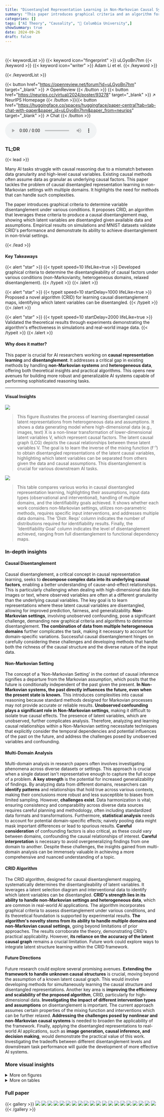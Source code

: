 ```yaml
---
title: "Disentangled Representation Learning in Non-Markovian Causal Systems"
summary: "This paper introduces graphical criteria and an algorithm for disentangling causal factors from heterogeneous data in non-Markovian settings, advancing causal representation learning."
categories: []
tags: ["AI Theory", "Causality", "🏢 Columbia University",]
showSummary: true
date: 2024-09-26
draft: false
---
```


<br>

{{< keywordList >}}
{{< keyword icon="fingerprint" >}} uLGyoBn7hm {{< /keyword >}}
{{< keyword icon="writer" >}} Adam Li et el. {{< /keyword >}}
 
{{< /keywordList >}}

{{< button href="https://openreview.net/forum?id=uLGyoBn7hm" target="_blank" >}}
↗ OpenReview
{{< /button >}}
{{< button href="https://neurips.cc/virtual/2024/poster/93278" target="_blank" >}}
↗ NeurIPS Homepage
{{< /button >}}{{< button href="https://huggingface.co/spaces/huggingface/paper-central?tab=tab-chat-with-paper&paper_id=uLGyoBn7hm&paper_from=neurips" target="_blank" >}}
↗ Chat
{{< /button >}}



<audio controls>
    <source src="https://ai-paper-reviewer.com/uLGyoBn7hm/podcast.wav" type="audio/wav">
    Your browser does not support the audio element.
</audio>


### TL;DR


{{< lead >}}

Many AI tasks struggle with causal reasoning due to a mismatch between data granularity and high-level causal variables. Existing causal methods often assume data as granular as underlying causal factors. This paper tackles the problem of causal disentangled representation learning in non-Markovian settings with multiple domains.  It highlights the need for methods that can handle such complexities.

The paper introduces graphical criteria to determine variable disentanglement under various conditions.  It proposes CRID, an algorithm that leverages these criteria to produce a causal disentanglement map, showing which latent variables are disentangled given available data and assumptions.  Empirical results on simulations and MNIST datasets validate CRID's performance and demonstrate its ability to achieve disentanglement in non-trivial settings.

{{< /lead >}}


#### Key Takeaways

{{< alert "star" >}}
{{< typeit speed=10 lifeLike=true >}} Developed graphical criteria to determine the disentangleability of causal factors under various conditions (non-Markovianity, heterogeneous domains, relaxed disentanglement). {{< /typeit >}}
{{< /alert >}}

{{< alert "star" >}}
{{< typeit speed=10 startDelay=1000 lifeLike=true >}} Proposed a novel algorithm (CRID) for learning causal disentanglement maps, identifying which latent variables can be disentangled. {{< /typeit >}}
{{< /alert >}}

{{< alert "star" >}}
{{< typeit speed=10 startDelay=2000 lifeLike=true >}} Validated the theoretical results through experiments demonstrating the algorithm's effectiveness in simulations and real-world image data. {{< /typeit >}}
{{< /alert >}}

#### Why does it matter?
This paper is crucial for AI researchers working on **causal representation learning** and **disentanglement**. It addresses a critical gap in existing methods by handling **non-Markovian systems** and **heterogeneous data**, offering both theoretical insights and practical algorithms. This opens new avenues for building more robust and generalizable AI systems capable of performing sophisticated reasoning tasks.

------
#### Visual Insights



![](https://ai-paper-reviewer.com/uLGyoBn7hm/figures_1_1.jpg)

> This figure illustrates the process of learning disentangled causal latent representations from heterogeneous data and assumptions.  It shows a data generating model where high-dimensional data (e.g., images, text) X is a non-linear transformation of lower-dimensional latent variables V, which represent causal factors. The latent causal graph (LCG) depicts the causal relationships between these latent variables V. The goal is to learn the inverse of the mixing function (f⁻¹) to obtain disentangled representations of the latent causal variables, highlighting which latent variables can be separated from others given the data and causal assumptions.  This disentanglement is crucial for various downstream AI tasks.





![](https://ai-paper-reviewer.com/uLGyoBn7hm/tables_1_1.jpg)

> This table compares various works in causal disentangled representation learning, highlighting their assumptions, input data types (observational and interventional), handling of multiple domains, and the identifiability goals achieved.  It shows whether each work considers non-Markovian settings, utilizes non-parametric methods, requires specific input interventions, and addresses multiple data domains.  The 'Distr. Reqs' column indicates the number of distributions required for identifiability results.  Finally, the 'Identifiability Goal' column indicates the level of disentanglement achieved, ranging from full disentanglement to functional dependency maps.





### In-depth insights


#### Causal Disentanglement
Causal disentanglement, a critical concept in causal representation learning, seeks to **decompose complex data into its underlying causal factors**, enabling a better understanding of cause-and-effect relationships.  This is particularly challenging when dealing with high-dimensional data like images or text, where observed variables are often at a different granularity than the underlying causal variables.  The key goal is to learn representations where these latent causal variables are disentangled, allowing for improved prediction, fairness, and generalizability.  **Non-Markovian settings**, involving unobserved confounding, pose a significant challenge, demanding new graphical criteria and algorithms to determine disentanglement.  **The combination of data from multiple heterogeneous domains** further complicates the task, making it necessary to account for domain-specific variations.  Successful causal disentanglement hinges on carefully considering these challenges and developing methods that handle both the richness of the causal structure and the diverse nature of the input data.

#### Non-Markovian Setting
The concept of a 'Non-Markovian Setting' in the context of causal inference signifies a departure from the Markovian assumption, which posits that the future is conditionally independent of the past given the present. **In Non-Markovian systems, the past directly influences the future, even when the present state is known.** This introduces complexities into causal reasoning because standard methods designed for Markovian processes may not provide accurate or reliable results.  **Unobserved confounding plays a significant role in Non-Markovian settings**, making it difficult to isolate true causal effects.  The presence of latent variables, which are unobserved, further complicates analysis.  Therefore, analyzing and learning causal relationships within a Non-Markovian setting necessitate techniques that explicitly consider the temporal dependencies and potential influences of the past on the future, and address the challenges posed by unobserved variables and confounding.

#### Multi-Domain Analysis
Multi-domain analysis in research papers often involves investigating phenomena across diverse datasets or settings.  This approach is crucial when a single dataset isn't representative enough to capture the full scope of a problem.  **A key strength** is the potential for increased generalizability of findings.  By analyzing data from different domains, researchers can **identify patterns** and relationships that hold true across various contexts, making their conclusions more robust and less susceptible to biases from limited sampling.  However, **challenges exist**.  Data harmonization is vital; ensuring consistency and comparability across diverse data sources requires careful planning and methodology, often including standardized data formats and transformations.  Furthermore, **statistical analysis** needs to account for potential domain-specific effects; naively pooling data might mask important differences or lead to spurious results. **Careful consideration** of confounding factors is also critical, as these could vary between domains, confounding the causal relationships of interest. **Careful interpretation** is necessary to avoid overgeneralizing findings from one domain to another.  Despite these challenges, the insights gained from multi-domain analysis can be immensely valuable in achieving a more comprehensive and nuanced understanding of a topic.

#### CRID Algorithm
The CRID algorithm, designed for causal disentanglement mapping, systematically determines the disentangleability of latent variables.  It leverages a latent selection diagram and interventional data to identify which latent variables can be disentangled.  **CRID's strength lies in its ability to handle non-Markovian settings and heterogeneous data**, which are common in real-world AI applications. The algorithm incorporates graphical criteria to assess disentanglement under various conditions, and its theoretical foundation is supported by experimental results.  **The algorithm's novelty stems from its ability to handle multiple domains and non-Markovian causal settings**, going beyond limitations of prior approaches. The results corroborate the theory, demonstrating CRID's practical applicability. However, **its reliance on the accuracy of the latent causal graph** remains a crucial limitation. Future work could explore ways to integrate latent structure learning within the CRID framework.

#### Future Directions
Future research could explore several promising avenues.  **Extending the framework to handle unknown causal structures** is crucial, moving beyond the assumption of a known latent causal graph. This would involve developing methods for simultaneously learning the causal structure and disentangled representations.  Another key area is **improving the efficiency and scalability of the proposed algorithm**, CRID, particularly for high-dimensional data.  **Investigating the impact of different intervention types and assumptions** on disentanglement is important.  The current approach assumes certain properties of the mixing function and interventions which can be further relaxed. **Addressing the challenges posed by nonlinear and non-Markovian causal systems** is needed to broaden the applicability of the framework. Finally, applying the disentangled representations to real-world AI applications, such as **image generation, causal inference, and decision making**, would demonstrate the practical value of this work.  Investigating the tradeoffs between different disentanglement levels and downstream task performance will guide the development of more effective AI systems.


### More visual insights

<details>
<summary>More on figures
</summary>


![](https://ai-paper-reviewer.com/uLGyoBn7hm/figures_2_1.jpg)

> This figure illustrates the process of learning disentangled causal latent representations from heterogeneous data and assumptions. The left side shows the data generating model, which includes latent variables (V1, V2, V3), a mixing function (fx), and observed data (X) from multiple domains. The right side shows the goal of the learning process, which is to obtain a disentangled representation of the latent variables and a causal disentanglement map that highlights the relationships between the latent variables. The figure also shows an example of how the different data modalities (EMRs, imaging, bloodwork) can be used to learn the disentangled representations.


![](https://ai-paper-reviewer.com/uLGyoBn7hm/figures_4_1.jpg)

> This figure illustrates the process of learning disentangled causal latent representations from heterogeneous data. The data generating model consists of latent variables (V) that are mixed (via a function fx) to produce observed high-dimensional data (X).  The goal is to learn the inverse mixing function (fx⁻¹) and a disentangled representation of the latent variables, where some chosen latent variables are disentangled from others. This process is illustrated using a diagram that shows the relationship between the inputs (data and assumptions), the latent selection stage, the mixing process, the inverse mixing, and the causal disentanglement map that is the ultimate output.


![](https://ai-paper-reviewer.com/uLGyoBn7hm/figures_6_1.jpg)

> This figure illustrates the general framework of causal disentangled representation learning. The left side shows the data generating model, which involves latent variables (V) that are mixed through a nonlinear function (fx) to produce the observed data (X). The right side shows the goal of learning a disentangled causal latent representation, where the latent variables are separated and their relationships are clearly represented. This process involves finding the inverse of the mixing function (f⁻¹) to extract the latent variables from the observed data.


![](https://ai-paper-reviewer.com/uLGyoBn7hm/figures_9_1.jpg)

> This figure displays the results of experiments on four different causal graphs (chain, collider, non-Markovian, and another non-Markovian graph).  Each subplot shows the correlation between the learned latent variables and the ground truth latent variables for a specific causal graph. The mean correlation coefficient (MCC) is used as a metric and visualized using box plots for each latent variable (V1, V2, V3, V4).  Red indicates variables predicted by the CRID algorithm to be disentangled from other variables, and gray indicates those predicted to be entangled. The results demonstrate the ability of the CRID algorithm to identify disentangled variables in various causal settings, even in complex non-Markovian scenarios.


![](https://ai-paper-reviewer.com/uLGyoBn7hm/figures_34_1.jpg)

> The figure illustrates the data generation process and the goal of disentangled representation learning. On the left, a data generating model is shown, which includes a latent causal graph (LCG) representing the relationships between latent variables (V1, V2, V3). These latent variables are mixed through a non-linear function fx to generate high-dimensional data X (e.g., images, text). On the right, the goal of disentangled representation learning is depicted, where the disentangled latent representations are learned from data and assumptions about the underlying causal structure. The disentanglement map Gvv highlights which latent variables can be disentangled given the combination of data and assumptions. The overall goal is to learn the inverse of the mixing function fx and the disentangled latent representations V, where the latent variables (V1, V2, V3) are disentangled given the input distributions and assumptions regarding the causal structure.


![](https://ai-paper-reviewer.com/uLGyoBn7hm/figures_34_2.jpg)

> This figure illustrates the process of learning disentangled causal latent representations from heterogeneous data and assumptions about the underlying causal system.  The left side shows a data generating model with observed data (images, EMRs, bloodwork) arising from a combination of heterogeneous domains.  Latent variables (V1, V2, V3) generate the observed data through a nonparametric mixing function (fx). The right side shows the goal of the disentanglement process—to learn the inverse mixing function (f-1) and disentangled latent representations, highlighting which variables can be disentangled given the data and assumptions.  This disentanglement is depicted using a causal disentanglement map (Gvv). The figure highlights the challenge of learning realistic causal representations from data with various modalities and the importance of disentangling latent causal variables to ensure accuracy and reliability.


![](https://ai-paper-reviewer.com/uLGyoBn7hm/figures_35_1.jpg)

> This figure illustrates the process of learning disentangled causal latent representations from heterogeneous data and assumptions.  The left side depicts the data generating process, starting with latent causal variables (V1, V2, V3) mixed by a non-linear function fx to produce high-dimensional observed data X, such as images or text. The causal relationships between the latent variables are shown as a directed acyclic graph (DAG).  The right side displays the goal of learning disentangled latent representations.  The learned representation should ideally mirror the structure of the original causal DAG, separating the latent variables that are causally independent, even if they are correlated in the observed data X.  The image shows the input, the process of latent selection and the mixing function, and the final disentangled representation.


![](https://ai-paper-reviewer.com/uLGyoBn7hm/figures_42_1.jpg)

> This figure illustrates the model for generating data (left panel) and the goal of disentangled causal representation learning (right panel).  The data is generated from latent causal variables (V) through a nonlinear mixing function (fx). The goal is to learn the inverse mixing function (f⁻¹) and a disentangled representation of the latent variables, highlighting which latent variables are disentangled from others given the observed data and causal assumptions. The figure shows an example with three latent variables (V₁, V₂, V₃) and their relationships, emphasizing the challenge of learning meaningful representations from high-dimensional data (X) that accurately captures these latent causal relationships.


![](https://ai-paper-reviewer.com/uLGyoBn7hm/figures_43_1.jpg)

> This figure illustrates the general framework of the proposed causal disentangled representation learning approach.  It shows a data generating model where observed high-dimensional data (e.g., images, text) X is generated from latent causal variables V through a nonlinear mixing function fx.  The goal of the learning task is to learn the inverse of this function and recover disentangled causal representations of the latent variables, highlighting which latent variables can be disentangled given the combination of data and assumptions encoded in a latent causal graph. The figure depicts the input, which includes data and assumptions in the form of a latent causal graph, and the output, which is a causal disentanglement map that shows the relationships between latent variables.


![](https://ai-paper-reviewer.com/uLGyoBn7hm/figures_47_1.jpg)

> This figure illustrates the process of learning disentangled causal latent representations. The left side shows a data generating model, where observed data X (e.g., EEG data, images, texts) is a nonlinear transformation of latent causal variables V (e.g., drug, sleep, seizures).  The model highlights the presence of a latent causal graph Gvv that describes relationships between these latent variables. The right side represents the goal, which is to learn a causal disentanglement map.  This map indicates the relationships between the original variables (V) and the disentangled representation (V), highlighting which variables can be disentangled from others given available data and assumptions regarding the causal structure.


![](https://ai-paper-reviewer.com/uLGyoBn7hm/figures_47_2.jpg)

> This figure illustrates the data generation process and the goal of learning disentangled causal latent representations.  The left side shows a data generating model with latent variables (V1, V2, V3) and an observed mixture variable X.  These latent variables are connected in a latent causal graph (LCG).  The observed variable X is a nonlinear transformation of the latent variables.  The right side depicts the desired output: a causal disentanglement map (CDM) showing which latent variables can be disentangled from each other given the observed data and assumptions. This demonstrates the goal of learning a representation where the latent causal factors are disentangled from each other, facilitating various downstream tasks.


![](https://ai-paper-reviewer.com/uLGyoBn7hm/figures_50_1.jpg)

> This figure illustrates the process of learning disentangled causal latent representations from heterogeneous data and assumptions.  The left side shows a data generating model with latent variables (V1, V2, V3) and observed high-dimensional data (X, e.g., images or text) which are non-linearly mixed by a function fx. The right side shows the desired disentangled representation with a causal disentanglement map (Gvv) which maps the latent variables to their disentangled representations.  The Sij nodes represent potential discrepancies in the generative process between different domains or interventions. The overall goal is to learn the inverse function f-1x and obtain a disentangled representation of the latent variables.


</details>




<details>
<summary>More on tables
</summary>


![](https://ai-paper-reviewer.com/uLGyoBn7hm/tables_16_1.jpg)
> This table compares various works in causal disentangled representation learning. Each row represents a different work, showing its assumptions about the data distribution, the type of interventions allowed, whether it handles multiple domains, and its identifiability results. The assumptions column specifies whether the work assumes a Markovian or non-Markovian causal setting, whether it uses parametric or non-parametric models, and whether it allows for interventions. The data column indicates whether the work uses observational data only, interventional data only, or a combination of both.  The identifiability goal column specifies whether the work aims to achieve full disentanglement or a more relaxed version of disentanglement.  The output column describes the type of output produced by the algorithm, such as a scaling, mixture, or affine transformation of the latent variables.

![](https://ai-paper-reviewer.com/uLGyoBn7hm/tables_20_1.jpg)
> This table compares various existing works on causal identifiability in the context of disentangled representation learning. Each row represents a different work, showing the assumptions made (e.g., whether the causal system is Markovian or non-Markovian, whether the distributions are parametric or non-parametric, and whether multiple domains are considered), the type of input data used, and the type of output obtained (e.g., identifiability of the latent variables, or a causal disentanglement map). This table helps to illustrate how the proposed work in the paper builds upon and extends previous work by considering more general assumptions (non-Markovian causal settings, arbitrary distributions from multiple domains), and a more relaxed version of disentanglement.

![](https://ai-paper-reviewer.com/uLGyoBn7hm/tables_22_1.jpg)
> This table summarizes existing identifiability results in causal representation learning under various assumptions (Markovian/non-Markovian, parametric/non-parametric) and input data (multiple domains, interventions).  Each row represents a different study, indicating the assumptions made and the identifiability goals achieved (e.g., full disentanglement, scaling transformations). The table highlights the differences in assumptions and results among various studies and provides context for the current work's contributions.

![](https://ai-paper-reviewer.com/uLGyoBn7hm/tables_25_1.jpg)
> This table compares different works in disentangled causal representation learning based on several criteria.  These include whether the work handles non-Markovian settings, uses nonparametric distributions, incorporates interventions, and considers multiple domains.  The table also notes the assumptions made by each work (e.g., type of distribution, independence assumptions), what type of data was used, the identifiability goal (e.g., full disentanglement, scaling, etc.), and the type of output produced (e.g., functional dependency map, causal disentanglement map). The table shows that this paper is the first to handle non-Markovian settings, arbitrary distributions across multiple domains, and a relaxed version of disentanglement.

</details>




### Full paper

{{< gallery >}}
<img src="https://ai-paper-reviewer.com/uLGyoBn7hm/1.png" class="grid-w50 md:grid-w33 xl:grid-w25" />
<img src="https://ai-paper-reviewer.com/uLGyoBn7hm/2.png" class="grid-w50 md:grid-w33 xl:grid-w25" />
<img src="https://ai-paper-reviewer.com/uLGyoBn7hm/3.png" class="grid-w50 md:grid-w33 xl:grid-w25" />
<img src="https://ai-paper-reviewer.com/uLGyoBn7hm/4.png" class="grid-w50 md:grid-w33 xl:grid-w25" />
<img src="https://ai-paper-reviewer.com/uLGyoBn7hm/5.png" class="grid-w50 md:grid-w33 xl:grid-w25" />
<img src="https://ai-paper-reviewer.com/uLGyoBn7hm/6.png" class="grid-w50 md:grid-w33 xl:grid-w25" />
<img src="https://ai-paper-reviewer.com/uLGyoBn7hm/7.png" class="grid-w50 md:grid-w33 xl:grid-w25" />
<img src="https://ai-paper-reviewer.com/uLGyoBn7hm/8.png" class="grid-w50 md:grid-w33 xl:grid-w25" />
<img src="https://ai-paper-reviewer.com/uLGyoBn7hm/9.png" class="grid-w50 md:grid-w33 xl:grid-w25" />
<img src="https://ai-paper-reviewer.com/uLGyoBn7hm/10.png" class="grid-w50 md:grid-w33 xl:grid-w25" />
<img src="https://ai-paper-reviewer.com/uLGyoBn7hm/11.png" class="grid-w50 md:grid-w33 xl:grid-w25" />
<img src="https://ai-paper-reviewer.com/uLGyoBn7hm/12.png" class="grid-w50 md:grid-w33 xl:grid-w25" />
<img src="https://ai-paper-reviewer.com/uLGyoBn7hm/13.png" class="grid-w50 md:grid-w33 xl:grid-w25" />
<img src="https://ai-paper-reviewer.com/uLGyoBn7hm/14.png" class="grid-w50 md:grid-w33 xl:grid-w25" />
<img src="https://ai-paper-reviewer.com/uLGyoBn7hm/15.png" class="grid-w50 md:grid-w33 xl:grid-w25" />
<img src="https://ai-paper-reviewer.com/uLGyoBn7hm/16.png" class="grid-w50 md:grid-w33 xl:grid-w25" />
<img src="https://ai-paper-reviewer.com/uLGyoBn7hm/17.png" class="grid-w50 md:grid-w33 xl:grid-w25" />
<img src="https://ai-paper-reviewer.com/uLGyoBn7hm/18.png" class="grid-w50 md:grid-w33 xl:grid-w25" />
<img src="https://ai-paper-reviewer.com/uLGyoBn7hm/19.png" class="grid-w50 md:grid-w33 xl:grid-w25" />
<img src="https://ai-paper-reviewer.com/uLGyoBn7hm/20.png" class="grid-w50 md:grid-w33 xl:grid-w25" />
{{< /gallery >}}